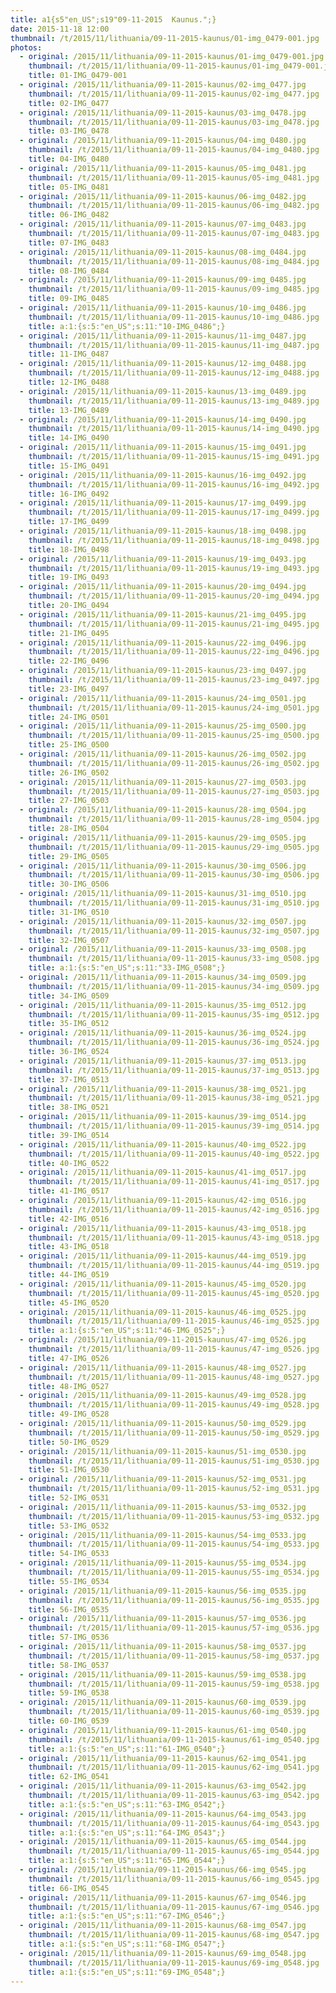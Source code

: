```yaml
---
title: a1{s5"en_US";s19"09-11-2015  Kaunus.";}
date: 2015-11-18 12:00
thumbnail: /t/2015/11/lithuania/09-11-2015-kaunus/01-img_0479-001.jpg
photos:
  - original: /2015/11/lithuania/09-11-2015-kaunus/01-img_0479-001.jpg
    thumbnail: /t/2015/11/lithuania/09-11-2015-kaunus/01-img_0479-001.jpg
    title: 01-IMG_0479-001
  - original: /2015/11/lithuania/09-11-2015-kaunus/02-img_0477.jpg
    thumbnail: /t/2015/11/lithuania/09-11-2015-kaunus/02-img_0477.jpg
    title: 02-IMG_0477
  - original: /2015/11/lithuania/09-11-2015-kaunus/03-img_0478.jpg
    thumbnail: /t/2015/11/lithuania/09-11-2015-kaunus/03-img_0478.jpg
    title: 03-IMG_0478
  - original: /2015/11/lithuania/09-11-2015-kaunus/04-img_0480.jpg
    thumbnail: /t/2015/11/lithuania/09-11-2015-kaunus/04-img_0480.jpg
    title: 04-IMG_0480
  - original: /2015/11/lithuania/09-11-2015-kaunus/05-img_0481.jpg
    thumbnail: /t/2015/11/lithuania/09-11-2015-kaunus/05-img_0481.jpg
    title: 05-IMG_0481
  - original: /2015/11/lithuania/09-11-2015-kaunus/06-img_0482.jpg
    thumbnail: /t/2015/11/lithuania/09-11-2015-kaunus/06-img_0482.jpg
    title: 06-IMG_0482
  - original: /2015/11/lithuania/09-11-2015-kaunus/07-img_0483.jpg
    thumbnail: /t/2015/11/lithuania/09-11-2015-kaunus/07-img_0483.jpg
    title: 07-IMG_0483
  - original: /2015/11/lithuania/09-11-2015-kaunus/08-img_0484.jpg
    thumbnail: /t/2015/11/lithuania/09-11-2015-kaunus/08-img_0484.jpg
    title: 08-IMG_0484
  - original: /2015/11/lithuania/09-11-2015-kaunus/09-img_0485.jpg
    thumbnail: /t/2015/11/lithuania/09-11-2015-kaunus/09-img_0485.jpg
    title: 09-IMG_0485
  - original: /2015/11/lithuania/09-11-2015-kaunus/10-img_0486.jpg
    thumbnail: /t/2015/11/lithuania/09-11-2015-kaunus/10-img_0486.jpg
    title: a:1:{s:5:"en_US";s:11:"10-IMG_0486";}
  - original: /2015/11/lithuania/09-11-2015-kaunus/11-img_0487.jpg
    thumbnail: /t/2015/11/lithuania/09-11-2015-kaunus/11-img_0487.jpg
    title: 11-IMG_0487
  - original: /2015/11/lithuania/09-11-2015-kaunus/12-img_0488.jpg
    thumbnail: /t/2015/11/lithuania/09-11-2015-kaunus/12-img_0488.jpg
    title: 12-IMG_0488
  - original: /2015/11/lithuania/09-11-2015-kaunus/13-img_0489.jpg
    thumbnail: /t/2015/11/lithuania/09-11-2015-kaunus/13-img_0489.jpg
    title: 13-IMG_0489
  - original: /2015/11/lithuania/09-11-2015-kaunus/14-img_0490.jpg
    thumbnail: /t/2015/11/lithuania/09-11-2015-kaunus/14-img_0490.jpg
    title: 14-IMG_0490
  - original: /2015/11/lithuania/09-11-2015-kaunus/15-img_0491.jpg
    thumbnail: /t/2015/11/lithuania/09-11-2015-kaunus/15-img_0491.jpg
    title: 15-IMG_0491
  - original: /2015/11/lithuania/09-11-2015-kaunus/16-img_0492.jpg
    thumbnail: /t/2015/11/lithuania/09-11-2015-kaunus/16-img_0492.jpg
    title: 16-IMG_0492
  - original: /2015/11/lithuania/09-11-2015-kaunus/17-img_0499.jpg
    thumbnail: /t/2015/11/lithuania/09-11-2015-kaunus/17-img_0499.jpg
    title: 17-IMG_0499
  - original: /2015/11/lithuania/09-11-2015-kaunus/18-img_0498.jpg
    thumbnail: /t/2015/11/lithuania/09-11-2015-kaunus/18-img_0498.jpg
    title: 18-IMG_0498
  - original: /2015/11/lithuania/09-11-2015-kaunus/19-img_0493.jpg
    thumbnail: /t/2015/11/lithuania/09-11-2015-kaunus/19-img_0493.jpg
    title: 19-IMG_0493
  - original: /2015/11/lithuania/09-11-2015-kaunus/20-img_0494.jpg
    thumbnail: /t/2015/11/lithuania/09-11-2015-kaunus/20-img_0494.jpg
    title: 20-IMG_0494
  - original: /2015/11/lithuania/09-11-2015-kaunus/21-img_0495.jpg
    thumbnail: /t/2015/11/lithuania/09-11-2015-kaunus/21-img_0495.jpg
    title: 21-IMG_0495
  - original: /2015/11/lithuania/09-11-2015-kaunus/22-img_0496.jpg
    thumbnail: /t/2015/11/lithuania/09-11-2015-kaunus/22-img_0496.jpg
    title: 22-IMG_0496
  - original: /2015/11/lithuania/09-11-2015-kaunus/23-img_0497.jpg
    thumbnail: /t/2015/11/lithuania/09-11-2015-kaunus/23-img_0497.jpg
    title: 23-IMG_0497
  - original: /2015/11/lithuania/09-11-2015-kaunus/24-img_0501.jpg
    thumbnail: /t/2015/11/lithuania/09-11-2015-kaunus/24-img_0501.jpg
    title: 24-IMG_0501
  - original: /2015/11/lithuania/09-11-2015-kaunus/25-img_0500.jpg
    thumbnail: /t/2015/11/lithuania/09-11-2015-kaunus/25-img_0500.jpg
    title: 25-IMG_0500
  - original: /2015/11/lithuania/09-11-2015-kaunus/26-img_0502.jpg
    thumbnail: /t/2015/11/lithuania/09-11-2015-kaunus/26-img_0502.jpg
    title: 26-IMG_0502
  - original: /2015/11/lithuania/09-11-2015-kaunus/27-img_0503.jpg
    thumbnail: /t/2015/11/lithuania/09-11-2015-kaunus/27-img_0503.jpg
    title: 27-IMG_0503
  - original: /2015/11/lithuania/09-11-2015-kaunus/28-img_0504.jpg
    thumbnail: /t/2015/11/lithuania/09-11-2015-kaunus/28-img_0504.jpg
    title: 28-IMG_0504
  - original: /2015/11/lithuania/09-11-2015-kaunus/29-img_0505.jpg
    thumbnail: /t/2015/11/lithuania/09-11-2015-kaunus/29-img_0505.jpg
    title: 29-IMG_0505
  - original: /2015/11/lithuania/09-11-2015-kaunus/30-img_0506.jpg
    thumbnail: /t/2015/11/lithuania/09-11-2015-kaunus/30-img_0506.jpg
    title: 30-IMG_0506
  - original: /2015/11/lithuania/09-11-2015-kaunus/31-img_0510.jpg
    thumbnail: /t/2015/11/lithuania/09-11-2015-kaunus/31-img_0510.jpg
    title: 31-IMG_0510
  - original: /2015/11/lithuania/09-11-2015-kaunus/32-img_0507.jpg
    thumbnail: /t/2015/11/lithuania/09-11-2015-kaunus/32-img_0507.jpg
    title: 32-IMG_0507
  - original: /2015/11/lithuania/09-11-2015-kaunus/33-img_0508.jpg
    thumbnail: /t/2015/11/lithuania/09-11-2015-kaunus/33-img_0508.jpg
    title: a:1:{s:5:"en_US";s:11:"33-IMG_0508";}
  - original: /2015/11/lithuania/09-11-2015-kaunus/34-img_0509.jpg
    thumbnail: /t/2015/11/lithuania/09-11-2015-kaunus/34-img_0509.jpg
    title: 34-IMG_0509
  - original: /2015/11/lithuania/09-11-2015-kaunus/35-img_0512.jpg
    thumbnail: /t/2015/11/lithuania/09-11-2015-kaunus/35-img_0512.jpg
    title: 35-IMG_0512
  - original: /2015/11/lithuania/09-11-2015-kaunus/36-img_0524.jpg
    thumbnail: /t/2015/11/lithuania/09-11-2015-kaunus/36-img_0524.jpg
    title: 36-IMG_0524
  - original: /2015/11/lithuania/09-11-2015-kaunus/37-img_0513.jpg
    thumbnail: /t/2015/11/lithuania/09-11-2015-kaunus/37-img_0513.jpg
    title: 37-IMG_0513
  - original: /2015/11/lithuania/09-11-2015-kaunus/38-img_0521.jpg
    thumbnail: /t/2015/11/lithuania/09-11-2015-kaunus/38-img_0521.jpg
    title: 38-IMG_0521
  - original: /2015/11/lithuania/09-11-2015-kaunus/39-img_0514.jpg
    thumbnail: /t/2015/11/lithuania/09-11-2015-kaunus/39-img_0514.jpg
    title: 39-IMG_0514
  - original: /2015/11/lithuania/09-11-2015-kaunus/40-img_0522.jpg
    thumbnail: /t/2015/11/lithuania/09-11-2015-kaunus/40-img_0522.jpg
    title: 40-IMG_0522
  - original: /2015/11/lithuania/09-11-2015-kaunus/41-img_0517.jpg
    thumbnail: /t/2015/11/lithuania/09-11-2015-kaunus/41-img_0517.jpg
    title: 41-IMG_0517
  - original: /2015/11/lithuania/09-11-2015-kaunus/42-img_0516.jpg
    thumbnail: /t/2015/11/lithuania/09-11-2015-kaunus/42-img_0516.jpg
    title: 42-IMG_0516
  - original: /2015/11/lithuania/09-11-2015-kaunus/43-img_0518.jpg
    thumbnail: /t/2015/11/lithuania/09-11-2015-kaunus/43-img_0518.jpg
    title: 43-IMG_0518
  - original: /2015/11/lithuania/09-11-2015-kaunus/44-img_0519.jpg
    thumbnail: /t/2015/11/lithuania/09-11-2015-kaunus/44-img_0519.jpg
    title: 44-IMG_0519
  - original: /2015/11/lithuania/09-11-2015-kaunus/45-img_0520.jpg
    thumbnail: /t/2015/11/lithuania/09-11-2015-kaunus/45-img_0520.jpg
    title: 45-IMG_0520
  - original: /2015/11/lithuania/09-11-2015-kaunus/46-img_0525.jpg
    thumbnail: /t/2015/11/lithuania/09-11-2015-kaunus/46-img_0525.jpg
    title: a:1:{s:5:"en_US";s:11:"46-IMG_0525";}
  - original: /2015/11/lithuania/09-11-2015-kaunus/47-img_0526.jpg
    thumbnail: /t/2015/11/lithuania/09-11-2015-kaunus/47-img_0526.jpg
    title: 47-IMG_0526
  - original: /2015/11/lithuania/09-11-2015-kaunus/48-img_0527.jpg
    thumbnail: /t/2015/11/lithuania/09-11-2015-kaunus/48-img_0527.jpg
    title: 48-IMG_0527
  - original: /2015/11/lithuania/09-11-2015-kaunus/49-img_0528.jpg
    thumbnail: /t/2015/11/lithuania/09-11-2015-kaunus/49-img_0528.jpg
    title: 49-IMG_0528
  - original: /2015/11/lithuania/09-11-2015-kaunus/50-img_0529.jpg
    thumbnail: /t/2015/11/lithuania/09-11-2015-kaunus/50-img_0529.jpg
    title: 50-IMG_0529
  - original: /2015/11/lithuania/09-11-2015-kaunus/51-img_0530.jpg
    thumbnail: /t/2015/11/lithuania/09-11-2015-kaunus/51-img_0530.jpg
    title: 51-IMG_0530
  - original: /2015/11/lithuania/09-11-2015-kaunus/52-img_0531.jpg
    thumbnail: /t/2015/11/lithuania/09-11-2015-kaunus/52-img_0531.jpg
    title: 52-IMG_0531
  - original: /2015/11/lithuania/09-11-2015-kaunus/53-img_0532.jpg
    thumbnail: /t/2015/11/lithuania/09-11-2015-kaunus/53-img_0532.jpg
    title: 53-IMG_0532
  - original: /2015/11/lithuania/09-11-2015-kaunus/54-img_0533.jpg
    thumbnail: /t/2015/11/lithuania/09-11-2015-kaunus/54-img_0533.jpg
    title: 54-IMG_0533
  - original: /2015/11/lithuania/09-11-2015-kaunus/55-img_0534.jpg
    thumbnail: /t/2015/11/lithuania/09-11-2015-kaunus/55-img_0534.jpg
    title: 55-IMG_0534
  - original: /2015/11/lithuania/09-11-2015-kaunus/56-img_0535.jpg
    thumbnail: /t/2015/11/lithuania/09-11-2015-kaunus/56-img_0535.jpg
    title: 56-IMG_0535
  - original: /2015/11/lithuania/09-11-2015-kaunus/57-img_0536.jpg
    thumbnail: /t/2015/11/lithuania/09-11-2015-kaunus/57-img_0536.jpg
    title: 57-IMG_0536
  - original: /2015/11/lithuania/09-11-2015-kaunus/58-img_0537.jpg
    thumbnail: /t/2015/11/lithuania/09-11-2015-kaunus/58-img_0537.jpg
    title: 58-IMG_0537
  - original: /2015/11/lithuania/09-11-2015-kaunus/59-img_0538.jpg
    thumbnail: /t/2015/11/lithuania/09-11-2015-kaunus/59-img_0538.jpg
    title: 59-IMG_0538
  - original: /2015/11/lithuania/09-11-2015-kaunus/60-img_0539.jpg
    thumbnail: /t/2015/11/lithuania/09-11-2015-kaunus/60-img_0539.jpg
    title: 60-IMG_0539
  - original: /2015/11/lithuania/09-11-2015-kaunus/61-img_0540.jpg
    thumbnail: /t/2015/11/lithuania/09-11-2015-kaunus/61-img_0540.jpg
    title: a:1:{s:5:"en_US";s:11:"61-IMG_0540";}
  - original: /2015/11/lithuania/09-11-2015-kaunus/62-img_0541.jpg
    thumbnail: /t/2015/11/lithuania/09-11-2015-kaunus/62-img_0541.jpg
    title: 62-IMG_0541
  - original: /2015/11/lithuania/09-11-2015-kaunus/63-img_0542.jpg
    thumbnail: /t/2015/11/lithuania/09-11-2015-kaunus/63-img_0542.jpg
    title: a:1:{s:5:"en_US";s:11:"63-IMG_0542";}
  - original: /2015/11/lithuania/09-11-2015-kaunus/64-img_0543.jpg
    thumbnail: /t/2015/11/lithuania/09-11-2015-kaunus/64-img_0543.jpg
    title: a:1:{s:5:"en_US";s:11:"64-IMG_0543";}
  - original: /2015/11/lithuania/09-11-2015-kaunus/65-img_0544.jpg
    thumbnail: /t/2015/11/lithuania/09-11-2015-kaunus/65-img_0544.jpg
    title: a:1:{s:5:"en_US";s:11:"65-IMG_0544";}
  - original: /2015/11/lithuania/09-11-2015-kaunus/66-img_0545.jpg
    thumbnail: /t/2015/11/lithuania/09-11-2015-kaunus/66-img_0545.jpg
    title: 66-IMG_0545
  - original: /2015/11/lithuania/09-11-2015-kaunus/67-img_0546.jpg
    thumbnail: /t/2015/11/lithuania/09-11-2015-kaunus/67-img_0546.jpg
    title: a:1:{s:5:"en_US";s:11:"67-IMG_0546";}
  - original: /2015/11/lithuania/09-11-2015-kaunus/68-img_0547.jpg
    thumbnail: /t/2015/11/lithuania/09-11-2015-kaunus/68-img_0547.jpg
    title: a:1:{s:5:"en_US";s:11:"68-IMG_0547";}
  - original: /2015/11/lithuania/09-11-2015-kaunus/69-img_0548.jpg
    thumbnail: /t/2015/11/lithuania/09-11-2015-kaunus/69-img_0548.jpg
    title: a:1:{s:5:"en_US";s:11:"69-IMG_0548";}
---
```

